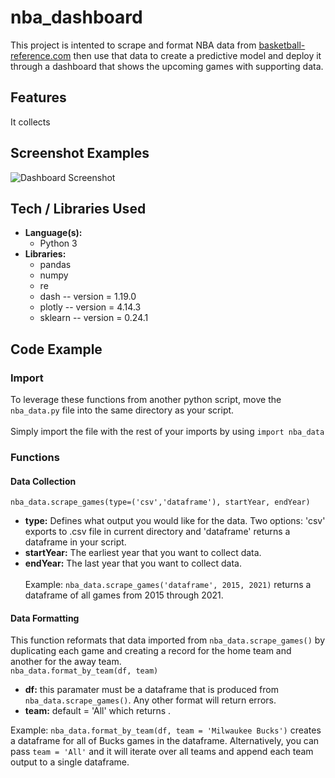 # nba_dashboard

This project is intented to scrape and format NBA data from [basketball-reference.com](https://www.basketball-reference.com/leagues/NBA_2021_games-january.html) then use that data to create a predictive model and deploy it through a dashboard that shows the upcoming games with supporting data.

## Features
It collects

## Screenshot Examples
![Dashboard Screenshot](Examples/Dashboard.jpeg)

## Tech / Libraries Used
* **Language(s):**
    * Python 3
* **Libraries:**
    * pandas
    * numpy
    * re
    * dash -- version = 1.19.0
    * plotly -- version = 4.14.3
    * sklearn -- version = 0.24.1

## Code Example

### Import
To leverage these functions from another python script, move the ```nba_data.py``` file into the same directory as your script.\
\
Simply import the file with the rest of your imports by using ```import nba_data```

### Functions

#### Data Collection
```nba_data.scrape_games(type=('csv','dataframe'), startYear, endYear)```
* **type:** Defines what output you would like for the data. Two options: 'csv' exports to .csv file in current directory and 'dataframe' returns a dataframe in your script.
* **startYear:** The earliest year that you want to collect data.
* **endYear:** The last year that you want to collect data.\
\
Example: ```nba_data.scrape_games('dataframe', 2015, 2021)``` returns a dataframe of all games from 2015 through 2021.

#### Data Formatting
This function reformats that data imported from ```nba_data.scrape_games()``` by duplicating each game and creating a record for the home team and another for the away team.\
```nba_data.format_by_team(df, team)```
* **df:** this paramater must be a dataframe that is produced from ```nba_data.scrape_games()```. Any other format will return errors.
* **team:** default = 'All' which returns .

Example: ```nba_data.format_by_team(df, team = 'Milwaukee Bucks')``` creates a dataframe for all of Bucks games in the dataframe. Alternatively, you can pass ```team = 'All'``` and it will iterate over all teams and append each team output to a single dataframe.

